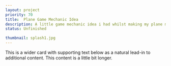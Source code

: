 ```yaml
---
layout: project
priority: 70
title:  Plane Game Mechanic Idea
description: A little game mechanic idea i had whilst making my plane mini-game, you can toggle the air resistance to do a full turn while your momentum carries the plane forward.
status: Unfinished

thumbnail: splash1.jpg
---
```



This is a wider card with supporting text below as a natural lead-in to additional
            content.
            This content is a little bit longer.